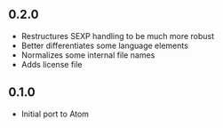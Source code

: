 ## 0.2.0
* Restructures SEXP handling to be much more robust
* Better differentiates some language elements
* Normalizes some internal file names
* Adds license file

## 0.1.0
* Initial port to Atom
